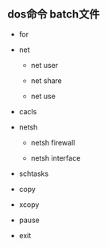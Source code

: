 ## dos命令 batch文件

* for

* net
  
  * net user
  
  * net share
  
  * net use

* cacls

* netsh 

  * netsh firewall

  * netsh interface

* schtasks

* copy

* xcopy

* pause

* exit
